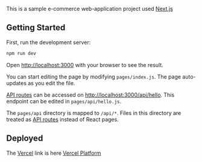 This is a sample e-commerce web-application project used [Next.js](https://nextjs.org/)
## Getting Started

First, run the development server:

```bash
npm run dev

```

Open [http://localhost:3000](http://localhost:3000) with your browser to see the result.

You can start editing the page by modifying `pages/index.js`. The page auto-updates as you edit the file.

[API routes](https://nextjs.org/docs/api-routes/introduction) can be accessed on [http://localhost:3000/api/hello](http://localhost:3000/api/hello). This endpoint can be edited in `pages/api/hello.js`.

The `pages/api` directory is mapped to `/api/*`. Files in this directory are treated as [API routes](https://nextjs.org/docs/api-routes/introduction) instead of React pages.


## Deployed 

[comment]: <> (The [Heroku]&#40;&#41; link is here [Vercel Platform]&#40;&#41;)


The [Vercel](https://e-commerce-gray.vercel.app/) link is here [Vercel Platform]() 

